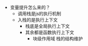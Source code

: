 - 变量提升怎么来的？
  - 调用栈是js的执行机制
  - 入栈的是执行上下文
    - 栈底是全局执行上下文
    - 其余都是函数执行上下文
      - 块级作用域 栈的结构维护
      